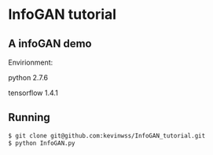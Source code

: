 # InfoGAN tutorial

## A infoGAN demo

Envirionment:

python 2.7.6 

tensorflow 1.4.1


## Running

```bash
$ git clone git@github.com:kevinwss/InfoGAN_tutorial.git
$ python InfoGAN.py
```
